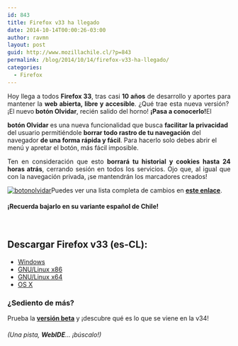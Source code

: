 ```yaml
---
id: 843
title: Firefox v33 ha llegado
date: 2014-10-14T00:00:26-03:00
author: ravmn
layout: post
guid: http://www.mozillachile.cl/?p=843
permalink: /blog/2014/10/14/firefox-v33-ha-llegado/
categories:
  - Firefox
---
```

<p style="text-align: justify">
  Hoy llega a todos <strong>Firefox 33</strong>, tras casi <strong>10 años</strong> de desarrollo y aportes para mantener la <strong>web abierta, libre y accesible</strong>. ¿Qué trae esta nueva versión?  ¡El nuevo<strong> botón Olvidar</strong>, recién salido del horno! <strong>¡Pasa a conocerlo!</strong><!--more-->El 
  
  <strong>botón Olvidar</strong> es una nueva funcionalidad que busca <strong>facilitar la privacidad</strong> del usuario permitiéndole <strong>borrar todo rastro de tu navegación</strong> del navegador <strong>de una forma rápida y fácil</strong>. Para hacerlo solo debes abrir el menú y apretar el botón, más fácil imposible.
</p>

<p style="text-align: justify">
  Ten en consideración que esto <strong>borrará tu historial y cookies hasta 24 horas atrás</strong>, cerrando sesión en todos los servicios. Ojo que, al igual que con la navegación privada, ¡se mantendrán los marcadores creados!
</p>

[<img class="aligncenter size-full wp-image-844" src="/images/2014/10/botonolvidar.png" alt="botonolvidar" width="278" height="568" srcset="/images/2014/10/botonolvidar.png 278w, /images/2014/10/botonolvidar-252x514.png 252w" sizes="(max-width: 278px) 100vw, 278px" />](/images/2014/10/botonolvidar.png)Puedes ver una lista completa de cambios en [**este enlace**](https://www.mozilla.org/en-US/firefox/33.0/releasenotes/).

#### ¡Recuerda bajarlo en su variante español de Chile!

&nbsp;

## Descargar Firefox v33 (es-CL):

  * [Windows](https://download.mozilla.org/?product=firefox-33.0-SSL&os=win&lang=es-CL)
  * [GNU/Linux x86](https://download.mozilla.org/?product=firefox-33.0-SSL&os=linux&lang=es-CL)
  * [GNU/Linux x64](https://download.mozilla.org/?product=firefox-33.0-SSL&os=linux64&lang=es-CL)
  * [OS X](https://download.mozilla.org/?product=firefox-33.0-SSL&os=osx&lang=es-CL)

### ¿Sediento de más?

Prueba la [**versión beta**](https://www.mozilla.org/es-CL/firefox/channel/#beta) y ¡descubre qué es lo que se viene en la v34!

###### (Una pista, **WebIDE**&#8230; ¡búscalo!)